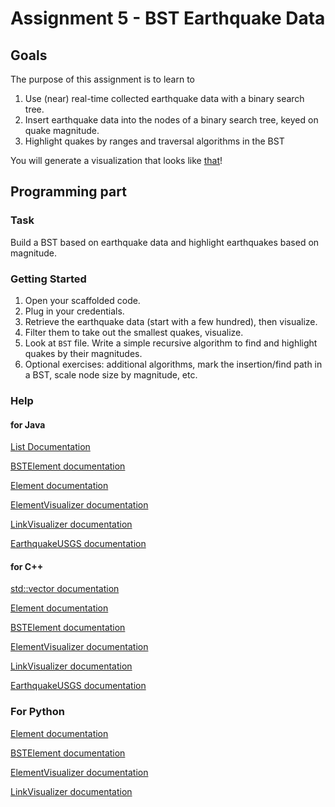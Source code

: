 Assignment 5 - BST Earthquake Data
==================================

Goals
-----

The purpose of this assignment is to learn to

1. Use (near) real-time collected earthquake data with a binary search tree.
2. Insert earthquake data into the nodes of a binary search tree, keyed on quake magnitude.
3. Highlight quakes by ranges and traversal algorithms in the BST

You will generate a visualization that looks like [that](http://bridges-cs.herokuapp.com/assignments/5/bridges_workshop)!

Programming part
----------------

### Task

Build a BST based on earthquake data and highlight earthquakes based on magnitude.

### Getting Started

1. Open your scaffolded code.
2. Plug in your credentials.
3. Retrieve the earthquake data (start with a few hundred), then visualize.
4. Filter them to take out the smallest quakes, visualize.
5. Look at `BST` file. Write a simple recursive algorithm to find and highlight quakes by their magnitudes.
6. Optional exercises: additional algorithms, mark the insertion/find path in a BST, scale
	node size by magnitude, etc.


### Help

#### for Java

[List Documentation](https://docs.oracle.com/javase/8/docs/api/java/util/List.html)

[BSTElement documentation](http://bridgesuncc.github.io/doc/java-api/current/html/classbridges_1_1base_1_1_b_s_t_element.html)

[Element documentation](http://bridgesuncc.github.io/doc/java-api/current/html/classbridges_1_1base_1_1_element.html)

[ElementVisualizer documentation](http://bridgesuncc.github.io/doc/java-api/current/html/classbridges_1_1base_1_1_element_visualizer.html)

[LinkVisualizer documentation](http://bridgesuncc.github.io/doc/java-api/current/html/classbridges_1_1base_1_1_link_visualizer.html)

[EarthquakeUSGS documentation](http://bridgesuncc.github.io/doc/java-api/current/html/classbridges_1_1data__src__dependent_1_1_earthquake_u_s_g_s.html )


#### for C++

[std::vector documentation](http://www.cplusplus.com/reference/vector/vector/)

[Element documentation](http://bridgesuncc.github.io/doc/cxx-api/current/html/classbridges_1_1datastructure_1_1_element.html)

[BSTElement documentation](http://bridgesuncc.github.io/doc/cxx-api/current/html/classbridges_1_1datastructure_1_1_b_s_t_element.html)

[ElementVisualizer documentation](http://bridgesuncc.github.io/doc/cxx-api/current/html/classbridges_1_1datastructure_1_1_element_visualizer.html)

[LinkVisualizer documentation](http://bridgesuncc.github.io/doc/cxx-api/current/html/classbridges_1_1datastructure_1_1_link_visualizer.html)

[EarthquakeUSGS documentation](http://bridgesuncc.github.io/doc/cxx-api/current/html/classbridges_1_1dataset_1_1_earthquake_u_s_g_s.html)

### For Python

[Element documentation](http://bridgesuncc.github.io/doc/python-api/current/html/classbridges_1_1element_1_1_element.html)

[BSTElement documentation](http://bridgesuncc.github.io/doc/python-api/current/html/classbridges_1_1bst__element_1_1_b_s_t_element.html)

[ElementVisualizer documentation](http://bridgesuncc.github.io/doc/python-api/current/html/classbridges_1_1element__visualizer_1_1_element_visualizer.html)

[LinkVisualizer documentation](http://bridgesuncc.github.io/doc/python-api/current/html/classbridges_1_1link__visualizer_1_1_link_visualizer.html)